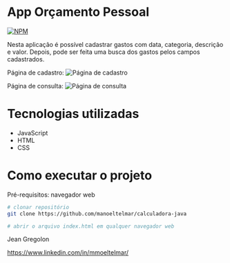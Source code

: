 # App Orçamento Pessoal
[![NPM](https://img.shields.io/npm/l/react)](https://github.com/manoeltelmar/app-orcamento-pessoal-js/blob/main/LICENSE)

Nesta aplicação é possível cadastrar gastos com data, categoria, descrição e valor. Depois, pode ser feita uma busca dos gastos pelos campos cadastrados.

Página de cadastro:
![Página de cadastro](https://github.com/manoeltelmar/assets/blob/main/app-orcamento-pessoal-cadastro.png)

Página de consulta:
![Página de consulta](https://github.com/mnoeltelmar/assets/blob/main/app-orcamento-pessoal-consulta.png)

# Tecnologias utilizadas
- JavaScript
- HTML 
- CSS 

# Como executar o projeto
Pré-requisitos: navegador web

```bash
# clonar repositório
git clone https://github.com/manoeltelmar/calculadora-java

# abrir o arquivo index.html em qualquer navegador web

```


Jean Gregolon

https://www.linkedin.com/in/mmoeltelmar/
